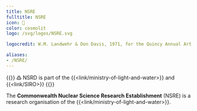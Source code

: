 ```yaml
---
title: NSRE
fulltitle: NSRE
icon: 🔬
color: cosmolit
logo: /svg/logos/NSRE.svg

logocredit: W.M. Landwehr & Don Davis, 1971, for the Quincy Annual Art Show

aliases:
- /NSRE/
---
```

{{<note>}}
߷ NSRD is part of the {{<link/ministry-of-light-and-water>}} and {{<link/SIRO>}}
{{</note>}}

The <span class="fi fi-min-nsre fis"></span> **Commonwealth Nuclear Science Research Establishment** (NSRE) is a research organisation of the {{<link/ministry-of-light-and-water>}}.